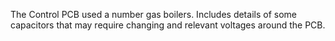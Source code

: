 The Control PCB used a number gas boilers.   Includes details of some capacitors that may require
changing and relevant voltages around the PCB.